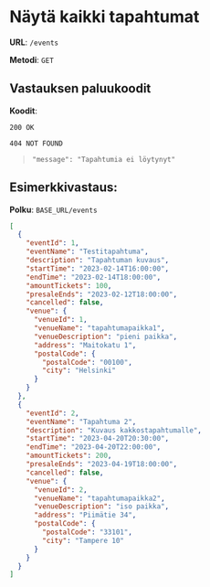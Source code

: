# Näytä kaikki tapahtumat

**URL**: `/events`

**Metodi**: `GET`

## Vastauksen paluukoodit

**Koodit**:

`200 OK`

`404 NOT FOUND`

> `"message": "Tapahtumia ei löytynyt"`

## Esimerkkivastaus:

**Polku**: `BASE_URL/events`

```json
[
  {
    "eventId": 1,
    "eventName": "Testitapahtuma",
    "description": "Tapahtuman kuvaus",
    "startTime": "2023-02-14T16:00:00",
    "endTime": "2023-02-14T18:00:00",
    "amountTickets": 100,
    "presaleEnds": "2023-02-12T18:00:00",
    "cancelled": false,
    "venue": {
      "venueId": 1,
      "venueName": "tapahtumapaikka1",
      "venueDescription": "pieni paikka",
      "address": "Maitokatu 1",
      "postalCode": {
        "postalCode": "00100",
        "city": "Helsinki"
      }
    }
  },
  {
    "eventId": 2,
    "eventName": "Tapahtuma 2",
    "description": "Kuvaus kakkostapahtumalle",
    "startTime": "2023-04-20T20:30:00",
    "endTime": "2023-04-20T22:00:00",
    "amountTickets": 200,
    "presaleEnds": "2023-04-19T18:00:00",
    "cancelled": false,
    "venue": {
      "venueId": 2,
      "venueName": "tapahtumapaikka2",
      "venueDescription": "iso paikka",
      "address": "Piimätie 34",
      "postalCode": {
        "postalCode": "33101",
        "city": "Tampere 10"
      }
    }
  }
]
```
